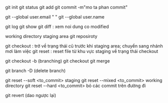 git init
git status
git add
git commit -m"mo ta phan commit"

git --global user.email " "
git --global user.name 


git log 
git show 
git diff : xem noi dung co modified

working directory
staging area
git reposiroty

git checkout : trở về trạng thái cũ trước khi staging area; chuyển sang nhánh mơi làm việc
git reset : reset file từ khu vực staging về trạng thái checkout


git checkout -b <branch> (branching)
git checkout <branch>
git merge
<!-- 
brand A ,B 
A <--B

git checkout B

git merge B

master <-- feature/chicken-class

 -->

 git branch -D <branch> (delete branch)


 git reset --soft <to_commit> 		staging
 git reset --mixed <to_commit>		working directory
 git reset --hard <to_commit>		bỏ các commit trên đường đi


 git revert (dao ngược lại)

